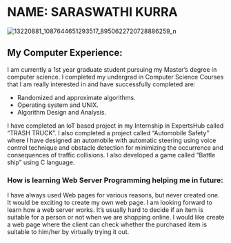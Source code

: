 # NAME: SARASWATHI KURRA

![13220881_1087644651293517_8950622720728886259_n](https://user-images.githubusercontent.com/48707721/73627273-f6fb1c00-4619-11ea-9f15-07a00dacad50.jpg)

## My Computer Experience:
I am currently a 1st year graduate student pursuing my Master’s degree in computer science. I completed my undergrad in Computer Science
Courses that I am really interested in and have successfully completed are:
*	Randomized and approximate algorithms.
*	Operating system and UNIX.
*	Algorithm Design and Analysis.

I have completed an IoT based project in my Internship in ExpertsHub called “TRASH TRUCK”. I also completed a project called “Automobile Safety” where I have designed an automobile with automatic steering using voice control technique and obstacle detection for minimizing the occurrence and consequences of traffic collisions. I also developed a game called “Battle ship” using C language.

### How is learning Web Server Programming helping me in future:
I have always used Web pages for various reasons, but never created one. It would be exciting to create my own web page. I am looking forward to learn how a web server works. It’s usually hard to decide if an item is suitable for a person or not when we are shopping online. I would like create a web page where the client can check whether the purchased item is suitable to him/her by virtually trying it out.
 
